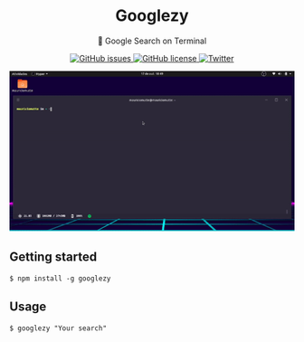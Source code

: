 <h1 align="center">Googlezy</h1>
<p align="center">🔎 Google Search on Terminal</p>

<p align="center">
  <a href="https://github.com/mauriciomutte/googlezy/issues">
    <img alt="GitHub issues" src="https://img.shields.io/github/issues/mauriciomutte/googlezy">
  </a>
  <a href="https://github.com/mauriciomutte/googlezy/blob/master/LICENSE">
    <img alt="GitHub license" src="https://img.shields.io/github/license/mauriciomutte/googlezy">
  </a>
  <a href="https://twitter.com/mauriciomutte/">
    <img alt="Twitter" src="https://img.shields.io/twitter/url/https/github.com/mauriciomutte/googlezy?style=social">
  </a>
</p>

<p align="center">
  <img src="./public/demo.gif">
</p>

## Getting started

```shell
$ npm install -g googlezy
```

## Usage

```shell
$ googlezy "Your search"
```